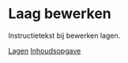 Laag bewerken
=============

Instructietekst bij bewerken lagen.

[Lagen](list.md)
[Inhoudsopgave](../index.md)